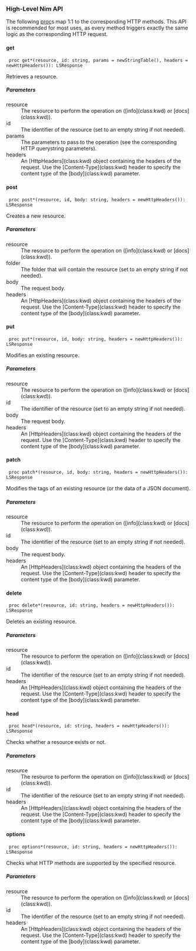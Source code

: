 ### High-Level Nim API

The following [proc](class:kwd)s map 1:1 to the corresponding HTTP methods. This API is recommended for most uses, as every method triggers exactly the same logic as the corresponding HTTP request.

#### get

     proc get*(resource, id: string, params = newStringTable(), headers = newHttpHeaders()): LSResponse

Retrieves a resource.

##### Parameters

<dl>
<dt>resource</dt>
<dd>The resource to perform the operation on ([info](class:kwd) or [docs](class:kwd)).</dd>
<dt>id</dt> 
<dd>The identifier of the resource (set to an empty string if not needed).</dd>
<dt>params</dt>
<dd>The parameters to pass to the operation (see the corresponding HTTP querystring parameters).</dd>
<dt>headers</dt>
<dd>An [HttpHeaders](class:kwd) object containing the headers of the request. Use the [Content-Type](class:kwd) header to specify the content type of the [body](class:kwd) parameter.</dd>
</dl>

#### post

     proc post*(resource, id, body: string, headers = newHttpHeaders()): LSResponse

Creates a new resource.

##### Parameters

<dl>
<dt>resource</dt>
<dd>The resource to perform the operation on ([info](class:kwd) or [docs](class:kwd)).</dd>
<dt>folder</dt>
<dd>The folder that will contain the resource (set to an empty string if not needed).</dd>
<dt>body</dt>
<dd>The request body.</dd>
<dt>headers</dt>
<dd>An [HttpHeaders](class:kwd) object containing the headers of the request. Use the [Content-Type](class:kwd) header to specify the content type of the [body](class:kwd) parameter.</dd>
</dl>

#### put

     proc put*(resource, id, body: string, headers = newHttpHeaders()): LSResponse

Modifies an existing resource.

##### Parameters

<dl>
<dt>resource</dt>
<dd>The resource to perform the operation on ([info](class:kwd) or [docs](class:kwd)).</dd>
<dt>id</dt> 
<dd>The identifier of the resource (set to an empty string if not needed).</dd>
<dt>body</dt>
<dd>The request body.</dd>
<dt>headers</dt>
<dd>An [HttpHeaders](class:kwd) object containing the headers of the request. Use the [Content-Type](class:kwd) header to specify the content type of the [body](class:kwd) parameter.</dd>
</dl>

#### patch

     proc patch*(resource, id, body: string, headers = newHttpHeaders()): LSResponse

Modifies the tags of an existing resource (or the data of a JSON document).

##### Parameters

<dl>
<dt>resource</dt>
<dd>The resource to perform the operation on ([info](class:kwd) or [docs](class:kwd)).</dd>
<dt>id</dt> 
<dd>The identifier of the resource (set to an empty string if not needed).</dd>
<dt>body</dt>
<dd>The request body.</dd>
<dt>headers</dt>
<dd>An [HttpHeaders](class:kwd) object containing the headers of the request. Use the [Content-Type](class:kwd) header to specify the content type of the [body](class:kwd) parameter.</dd>
</dl>

#### delete

     proc delete*(resource, id: string, headers = newHttpHeaders()): LSResponse

Deletes an existing resource.

##### Parameters

<dl>
<dt>resource</dt>
<dd>The resource to perform the operation on ([info](class:kwd) or [docs](class:kwd)).</dd>
<dt>id</dt> 
<dd>The identifier of the resource (set to an empty string if not needed).</dd>
<dt>headers</dt>
<dd>An [HttpHeaders](class:kwd) object containing the headers of the request. Use the [Content-Type](class:kwd) header to specify the content type of the [body](class:kwd) parameter.</dd>
</dl>

#### head

     proc head*(resource, id: string, headers = newHttpHeaders()): LSResponse

Checks whether a resource exists or not.

##### Parameters

<dl>
<dt>resource</dt>
<dd>The resource to perform the operation on ([info](class:kwd) or [docs](class:kwd)).</dd>
<dt>id</dt> 
<dd>The identifier of the resource (set to an empty string if not needed).</dd>
<dt>headers</dt>
<dd>An [HttpHeaders](class:kwd) object containing the headers of the request. Use the [Content-Type](class:kwd) header to specify the content type of the [body](class:kwd) parameter.</dd>
</dl>

#### options

     proc options*(resource, id: string, headers = newHttpHeaders()): LSResponse

Checks what HTTP methods are supported by the specified resource.

##### Parameters

<dl>
<dt>resource</dt>
<dd>The resource to perform the operation on ([info](class:kwd) or [docs](class:kwd)).</dd>
<dt>id</dt> 
<dd>The identifier of the resource (set to an empty string if not needed).</dd>
<dt>headers</dt>
<dd>An [HttpHeaders](class:kwd) object containing the headers of the request. Use the [Content-Type](class:kwd) header to specify the content type of the [body](class:kwd) parameter.</dd>
</dl>
